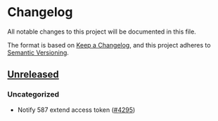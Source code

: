 # Changelog

All notable changes to this project will be documented in this file.

The format is based on [Keep a Changelog](https://keepachangelog.com/en/1.0.0/),
and this project adheres to [Semantic Versioning](https://semver.org/spec/v2.0.0.html).

## [Unreleased]

### Uncategorized

- Notify 587 extend access token ([#4295](https://github.com/MetaMask/core/pull/4295))

[Unreleased]: https://github.com/MetaMask/core/

